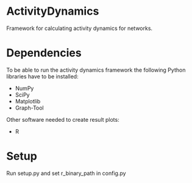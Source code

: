 # ActivityDynamics
Framework for calculating activity dynamics for networks.

# Dependencies
To be able to run the activity dynamics framework the following Python libraries have to be installed:

- NumPy
- SciPy 
- Matplotlib
- Graph-Tool

Other software needed to create result plots:

- R

# Setup
Run setup.py and set r_binary_path in config.py